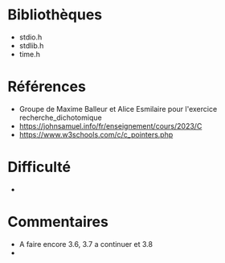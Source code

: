 # Bibliothèques
* stdio.h
* stdlib.h
* time.h

# Références
* Groupe de Maxime Balleur et Alice Esmilaire pour l'exercice recherche_dichotomique
* https://johnsamuel.info/fr/enseignement/cours/2023/C
* https://www.w3schools.com/c/c_pointers.php

# Difficulté
*

# Commentaires
* A faire encore 3.6, 3.7 a continuer et 3.8
* 

